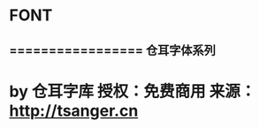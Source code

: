 # FONT
=================
仓耳字体系列
------------------------------
by 仓耳字库
授权：免费商用
来源：http://tsanger.cn
=================

